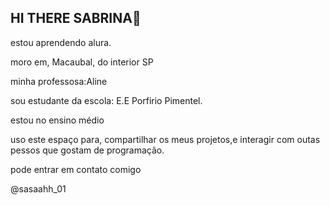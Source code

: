 ## HI THERE SABRINA🖤

 estou aprendendo alura.

 moro em, Macaubal, do interior SP

 minha professosa:Aline 

 sou estudante da escola: E.E Porfirio Pimentel.

 estou no ensino médio

 uso este espaço para, compartilhar os meus projetos,e interagir com  outas pessos que gostam de   programação.

 pode entrar em contato comigo

 @sasaahh_01

 
